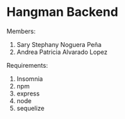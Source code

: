 # Hangman Backend

Members:

1. Sary Stephany Noguera Peña
2. Andrea Patricia Alvarado Lopez

Requirements:
1. Insomnia
2. npm
3. express
4. node
5. sequelize